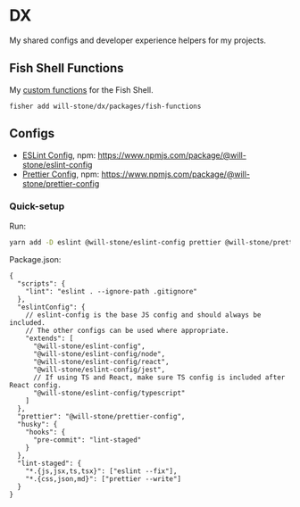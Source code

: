 # DX

My shared configs and developer experience helpers for my projects.

## Fish Shell Functions

My [custom functions](./packages/fish-functions) for the Fish Shell.

```
fisher add will-stone/dx/packages/fish-functions
```

## Configs

- [ESLint Config](./packages/eslint-config), npm:
  https://www.npmjs.com/package/@will-stone/eslint-config
- [Prettier Config](./packages/prettier-config), npm:
  https://www.npmjs.com/package/@will-stone/prettier-config

### Quick-setup

Run:

```bash
yarn add -D eslint @will-stone/eslint-config prettier @will-stone/prettier-config husky lint-staged
```

Package.json:

```jsonc
{
  "scripts": {
    "lint": "eslint . --ignore-path .gitignore"
  },
  "eslintConfig": {
    // eslint-config is the base JS config and should always be included.
    // The other configs can be used where appropriate.
    "extends": [
      "@will-stone/eslint-config",
      "@will-stone/eslint-config/node",
      "@will-stone/eslint-config/react",
      "@will-stone/eslint-config/jest",
      // If using TS and React, make sure TS config is included after React config.
      "@will-stone/eslint-config/typescript"
    ]
  },
  "prettier": "@will-stone/prettier-config",
  "husky": {
    "hooks": {
      "pre-commit": "lint-staged"
    }
  },
  "lint-staged": {
    "*.{js,jsx,ts,tsx}": ["eslint --fix"],
    "*.{css,json,md}": ["prettier --write"]
  }
}
```
